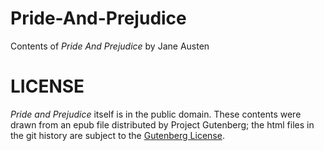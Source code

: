 # Pride-And-Prejudice
Contents of _Pride And Prejudice_ by Jane Austen

# LICENSE

_Pride and Prejudice_ itself is in the public domain. These contents were drawn from an epub file distributed by Project Gutenberg; the html files in the git history are subject to the [Gutenberg License](http://www.gutenberg.org/wiki/Gutenberg:The_Project_Gutenberg_License).
